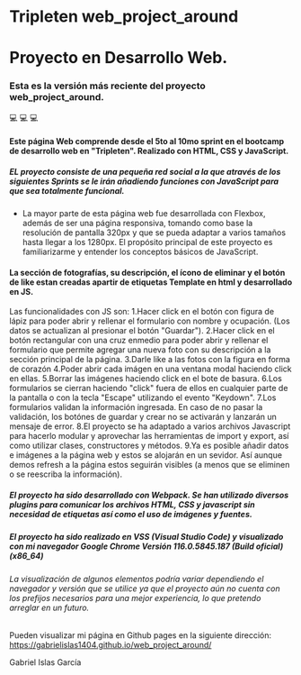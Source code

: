 # Tripleten web_project_around

# Proyecto en Desarrollo Web.

### Esta es la versión más reciente del proyecto web_project_around.

💻 💻 💻

#### Este página Web comprende desde el 5to al 10mo sprint en el bootcamp de desarrollo web en "Tripleten". Realizado con HTML, CSS y JavaScript.

##### EL proyecto consiste de una pequeña red social a la que através de los siguientes Sprints se le irán añadiendo funciones con JavaScript para que sea totalmente funcional.

- La mayor parte de esta página web fue desarrollada con Flexbox, además de ser una página responsiva, tomando como base la resolución de pantalla 320px y que se pueda adaptar a varios tamaños hasta llegar a los 1280px.
  El propósito principal de este proyecto es familiarizarme y entender los conceptos básicos de JavaScript.

#### La sección de fotografías, su descripción, el ícono de eliminar y el botón de like estan creadas apartir de etiquetas Template en html y desarrollado en JS.

Las funcionalidades con JS son:
1.Hacer click en el botón con figura de lápiz para poder abrir y rellenar el formulario con nombre y ocupación. (Los datos se actualizan al presionar el botón "Guardar").
2.Hacer click en el botón rectangular con una cruz enmedio para poder abrir y rellenar el formulario que permite agregar una nueva foto con su descripción a la sección principal de la página.
3.Darle like a las fotos con la figura en forma de corazón
4.Poder abrir cada imágen en una ventana modal haciendo click en ellas.
5.Borrar las imágenes haciendo click en el bote de basura.
6.Los formularios se cierran haciendo "click" fuera de ellos en cualquier parte de la pantalla o con la tecla "Escape" utilizando el evento "Keydown".
7.Los formularios validan la información ingresada. En caso de no pasar la validación, los botónes de guardar y crear no se activarán y lanzarán un mensaje de error.
8.El proyecto se ha adaptado a varios archivos Javascript para hacerlo modular y aprovechar las herramientas de import y export, así como utilizar clases, constructores y métodos.
9.Ya es posible añadir datos e imágenes a la página web y estos se alojarán en un sevidor. Así aunque demos refresh a la página estos seguirán visibles (a menos que se eliminen o se reescriba la información).

##### El proyecto ha sido desarrollado con Webpack. Se han utilizado diversos plugins para comunicar los archivos HTML, CSS y javascript sin necesidad de etiquetas así como el uso de imágenes y fuentes.

##### El proyecto ha sido realizado en VSS (Visual Studio Code) y visualizado con mi navegador Google Chrome Versión 116.0.5845.187 (Build oficial) (x86_64)

###### La visualización de algunos elementos podría variar dependiendo el navegador y versión que se utilice ya que el proyecto aún no cuenta con los prefijos necesarios para una mejor experiencia, lo que pretendo arreglar en un futuro.

Pueden visualizar mi página en Github pages en la siguiente dirección: https://gabrielislas1404.github.io/web_project_around/

Gabriel Islas García
